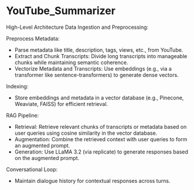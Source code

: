 # YouTube_Summarizer

High-Level Architecture
Data Ingestion and Preprocessing:

Preprocess Metadata: 
- Parse metadata like title, description, tags, views, etc., from YouTube.
- Extract and Chunk Transcripts: Divide long transcripts into manageable chunks while maintaining semantic coherence.
- Vectorize Metadata and Transcripts: Use embeddings (e.g., via a transformer like sentence-transformers) to generate dense vectors.

Indexing:
- Store embeddings and metadata in a vector database (e.g., Pinecone, Weaviate, FAISS) for efficient retrieval.

RAG Pipeline:
- Retrieval: Retrieve relevant chunks of transcripts or metadata based on user queries using cosine similarity in the vector database.
- Augmentation: Combine the retrieved context with user queries to form an augmented prompt.
- Generation: Use LLaMA 3.2 (via replicate) to generate responses based on the augmented prompt.

Conversational Loop:
- Maintain dialogue history for contextual responses across turns.